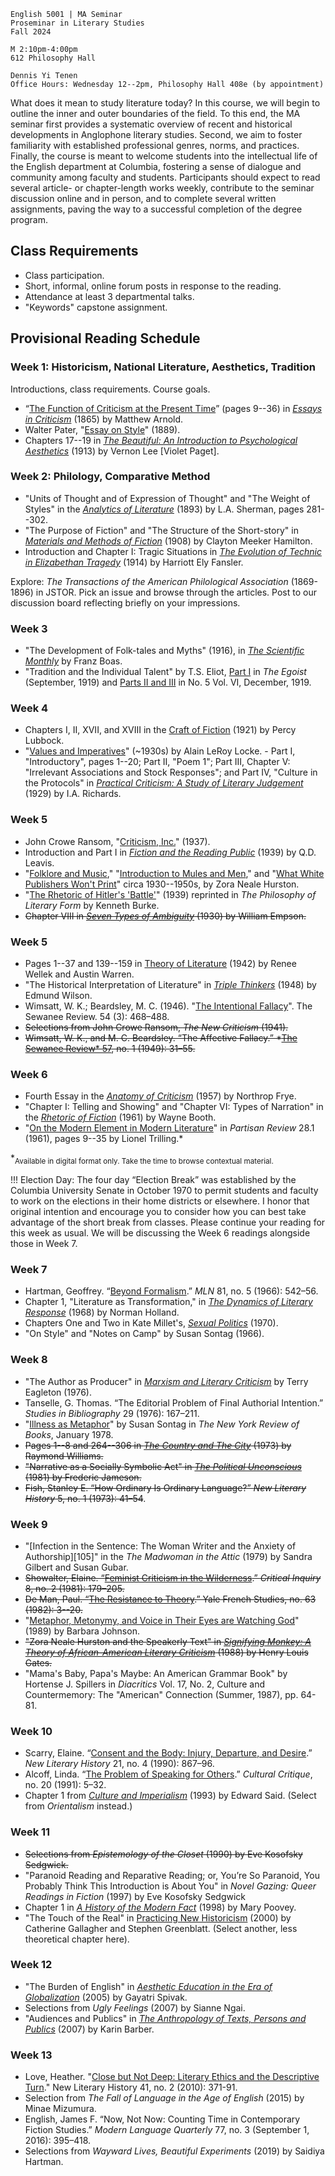 ```
English 5001 | MA Seminar
Proseminar in Literary Studies
Fall 2024

M 2:10pm-4:00pm
612 Philosophy Hall

Dennis Yi Tenen
Office Hours: Wednesday 12--2pm, Philosophy Hall 408e (by appointment)
```

What does it mean to study literature today? In this course, we will begin to outline the inner
and outer boundaries of the field. To this end, the MA seminar first provides a systematic
overview of recent and historical developments in Anglophone literary studies. Second, we aim
to foster familiarity with established professional genres, norms, and practices. Finally, the
course is meant to welcome students into the intellectual life of the English department at
Columbia, fostering a sense of dialogue and community among faculty and students. Participants
should expect to read several article- or chapter-length works weekly, contribute to the
seminar discussion online and in person, and to complete several written assignments, paving
the way to a successful completion of the degree program.

## Class Requirements

- Class participation.
- Short, informal, online forum posts in response to the reading.
- Attendance at least 3 departmental talks.
- "Keywords" capstone assignment.

## Provisional Reading Schedule

### Week 1: Historicism, National Literature, Aesthetics, Tradition

Introductions, class requirements. Course goals.

- “[The Function of Criticism at the Present Time][01]” (pages 9--36) in [*Essays in Criticism*][13]
  (1865) by Matthew Arnold.
- Walter Pater, "[Essay on Style][01]" (1889).
- Chapters 17--19 in [*The Beautiful: An Introduction to Psychological Aesthetics*][02] (1913)
  by Vernon Lee [Violet Paget].

[01]: https://archive.org/details/functionofcritic00arno/page/n7/mode/2up
[02]: https://archive.org/download/beautifulintrodu00leevuoft/beautifulintrodu00leevuoft_bw.pdf
[11]: https://archive.org/download/historyenglishl12laungoog/historyenglishl12laungoog.pdf
[12]: https://courseworks2.columbia.edu/courses/104410/files?preview=8433868
[13]: https://archive.org/download/essaysbymatthew00arnogoog/essaysbymatthew00arnogoog.pdf
[14]: https://www-jstor-org.ezproxy.cul.columbia.edu/stable/27527739?Search=yes&resultItemClick=true&searchText=English+Philology+and+English+Literature+in+American+Universities&searchUri=%2Faction%2FdoBasicSearch%3FQuery%3DEnglish%2BPhilology%2Band%2BEnglish%2BLiterature%2Bin%2BAmerican%2BUniversities&ab_segments=0%2Fbasic_search%2Fcontrol&refreqid=fastly-default%3A61c748b332389454f9eecdf961052610&seq=1#metadata_info_tab_contents

### Week 2: Philology, Comparative Method

- "Units of Thought and of Expression of Thought" and "The Weight of Styles" in the [*Analytics
  of Literature*][23] (1893) by L.A. Sherman, pages 281--302.
- "The Purpose of Fiction" and "The Structure of the Short-story" in [*Materials and Methods of
  Fiction*][24] (1908) by Clayton Meeker Hamilton.
- Introduction and Chapter I: Tragic Situations in [*The Evolution of Technic in Elizabethan
  Tragedy*][34] (1914) by Harriott Ely Fansler.

Explore: *The Transactions of the American Philological Association* (1869-1896) in JSTOR. Pick an
issue and browse through the articles. Post to our discussion board reflecting briefly on your
impressions.


[21]: https://archive.org/download/cu31924027248867/cu31924027248867.pdf
[22]: https://archive.org/download/literatureameric00babb_0/literatureameric00babb_0.pdf
[23]: https://archive.org/download/analyticsofliter00sheruoft/analyticsofliter00sheruoft.pdf
[24]: https://archive.org/download/materialsandmet01hamigoog/materialsandmet01hamigoog.pdf
[34]: https://courseworks2.columbia.edu/files/5815641/download?download_frd=1

### Week 3

- "The Development of Folk-tales and Myths" (1916), in [*The Scientific Monthly*][33] by Franz
  Boas.
- "Tradition and the Individual Talent" by T.S. Eliot, [Part I][35] in *The Egoist* (September,
  1919) and [Parts II and III][36] in No. 5 Vol. VI, December, 1919.

[33]: https://archive.org/download/jstor-6151/6151.pdf
[35]: http://www.modjourn.org/render.php?id=1308761641493752&view=mjp_object
[36]: https://modjourn.org/issue/bdr:523006/

### Week 4

- Chapters I, II, XVII, and XVIII in the [Craft of Fiction][42] (1921) by Percy Lubbock.
- "[Values and Imperatives][45]" (~1930s) by Alain LeRoy Locke. - Part I, "Introductory",
pages 1--20; Part II, "Poem 1"; Part III, Chapter V: "Irrelevant Associations and Stock
Responses"; and Part IV, "Culture in the Protocols" in [*Practical Criticism: A Study of
Literary Judgement*][43] (1929) by I.A. Richards.

[42]: https://archive.org/download/craftoffiction030210mbp/craftoffiction030210mbp.pdf
[43]: https://archive.org/download/practicalcritici030142mbp/practicalcritici030142mbp.pdf
[44]: https://archive.org/download/in.ernet.dli.2015.215758/2015.215758.Seven-Types_text.pdf
[45]: https://courseworks2.columbia.edu/courses/104410/files?preview=8554664

### Week 5

- John Crowe Ransom, "[Criticism, Inc.][54]" (1937).
- Introduction and Part I in [*Fiction and the Reading Public*][51] (1939) by Q.D. Leavis.
- "[Folklore and Music][52]," "[Introduction to Mules and Men][53]," and "[What White Publishers
  Won't Print][53]" circa 1930--1950s, by Zora Neale Hurston.
- "[The Rhetoric of Hitler's 'Battle'][61]" (1939) reprinted in *The Philosophy of Literary
  Form* by Kenneth Burke.
- ~~Chapter VIII in [*Seven Types of Ambiguity*][44] (1930) by William Empson.~~

[51]: https://archive.org/download/fictionandtherea030248mbp/fictionandtherea030248mbp.pdf
[52]: https://www-jstor-org.ezproxy.cul.columbia.edu/stable/3346585?Search=yes&resultItemClick=true&searchText=au%3A&searchText=%22Zora+Hurston%22&searchUri=%2Faction%2FdoBasicSearch%3Fsi%3D1%26amp%3BQuery%3Dau%253A%2522Zora%2BHurston%2522%26amp%3Brefreqid%3Dsearch%253A0bd692ca8d79bef38fdb3a5eb537ec62&ab_segments=0%2Fdefault-2%2Fcontrol&refreqid=search%3A994acb08c971c7031471755f3eaafc1c#metadata_info_tab_contents
[53]: https://archive.org/details/folklorememoirso00hurs/page/812
[54]: https://www-jstor-org.ezproxy.cul.columbia.edu/stable/26434018?Search=yes&resultItemClick=true&searchText=criticism+inc&searchUri=%2Faction%2FdoBasicSearch%3FQuery%3Dcriticism%2Binc%26acc%3Don%26wc%3Don%26fc%3Doff%26group%3Dnone&ab_segments=0%2Fbasic_search_SYC-5462%2Fcontrol&refreqid=fastly-default%3A988e03d755a05e0011212c9681829aaa&seq=1#metadata_info_tab_contents

### Week 5

- Pages 1--37 and 139--159 in [Theory of Literature][63] (1942) by Renee Wellek and Austin
  Warren.
- "The Historical Interpretation of Literature" in *[Triple Thinkers][62]* (1948) by Edmund
  Wilson.
- Wimsatt, W. K.; Beardsley, M. C. (1946). "[The Intentional Fallacy][65]". The Sewanee Review. 54 (3): 468–488.
- ~~Selections from John Crowe Ransom, *The New Criticism* (1941).~~
- ~~Wimsatt, W. K., and M. C. Beardsley. “The Affective Fallacy.” *[The Sewanee Review* 57][64], no. 1
  (1949): 31–55.~~

[61]: https://courseworks2.columbia.edu/files/5583246/download?download_frd=1
[62]: https://courseworks2.columbia.edu/files/6102628/download?download_frd=1
[63]: https://archive.org/download/theoryofliteratu00inwell/theoryofliteratu00inwell_bw.pdf
[64]: https://clio.columbia.edu/catalog/4843426
[65]: https://www-jstor-org.ezproxy.cul.columbia.edu/stable/27537676?casa_token=W8pW7wsnBk0AAAAA%3AzjICCE2RYuMByNFXMGOSke1VjU7kkqivtO-5OOtxWew7MEQW64aOnu2llZybvoSfsGI8G_ZXODNE_HrCKDrT2xSrOwpx2baQ1OsO6N2T-7ImSMQVxw&seq=1#metadata_info_tab_contents

### Week 6

- Fourth Essay in the [*Anatomy of Criticism*][622] (1957) by Northrop Frye.
- "Chapter I: Telling and Showing" and "Chapter VI: Types of Narration" in the [*Rhetoric of
  Fiction*][633] (1961) by Wayne Booth.
- "[On the Modern Element in Modern Literature][611]" in *Partisan Review* 28.1 (1961), pages
  9--35 by Lionel Trilling.\*

\*<sub>Available in digital format only. Take the time to browse contextual material.</sub>

[611]: http://archives.bu.edu/collections/partisan-review/search/detail?id=326052
[622]: https://courseworks2.columbia.edu/courses/82199/files?preview=6115086
[633]: https://courseworks2.columbia.edu/files/6116816/download?download_frd=1

!!! Election Day: The four day “Election Break” was established by the Columbia University Senate
in October 1970 to permit students and faculty to work on the elections in their home districts
or elsewhere. I honor that original intention and encourage you to consider how you can best
take advantage of the short break from classes. Please continue your reading for this week as
usual. We will be discussing the Week 6 readings alongside those in Week 7.

### Week 7

- Hartman, Geoffrey. “[Beyond Formalism][71].” *MLN* 81, no. 5 (1966): 542–56.
- Chapter 1, "Literature as Transformation," in [*The Dynamics of Literary Response*][72]
  (1968) by Norman Holland.
- Chapters One and Two in Kate Millet's, [*Sexual Politics*][73] (1970).
- "On Style" and "Notes on Camp" by Susan Sontag (1966).

[85]:
https://www-jstor-org.ezproxy.cul.columbia.edu/stable/2907978?seq=1#metadata_info_tab_contents
[71]: https://www-jstor-org.ezproxy.cul.columbia.edu/stable/2907978?seq=1
[72]: https://courseworks2.columbia.edu/courses/82199/files?preview=6117980
[73]: https://courseworks2.columbia.edu/courses/82199/files?preview=6118063


### Week 8

- "The Author as Producer" in [*Marxism and Literary Criticism*][83] by Terry Eagleton (1976).
- Tanselle, G. Thomas. “The Editorial Problem of Final Authorial Intention.” *Studies in
  Bibliography* 29 (1976): 167–211.
- "[Illness as Metaphor][85]" by Susan Sontag in *The New York Review of Books*, January 1978.
- ~~Pages 1--8 and 264--306 in [*The Country and The City*][82] (1973) by Raymond Williams.~~
- ~~"Narrative as a Socially Symbolic Act" in [*The Political Unconscious*][94] (1981) by
  Frederic Jameson.~~
- ~~Fish, Stanley E. “How Ordinary Is Ordinary Language?” *New Literary History* 5, no. 1
  (1973): 41–54~~.

[82]: https://courseworks2.columbia.edu/courses/82199/files?
[83]: https://archive.org/details/marxismliteraryc00eagl/page/n5
[84]: https://courseworks2.columbia.edu/courses/82199/files
[85]: https://www-nybooks-com.ezproxy.cul.columbia.edu/issues/1978/01/26/

### Week 9

- "[Infection in the Sentence: The Woman Writer and the Anxiety of Authorship][105]" in the *The
Madwoman in the Attic* (1979) by Sandra Gilbert and Susan Gubar.
- ~~Showalter, Elaine. “[Feminist Criticism in the Wilderness][91].” *Critical Inquiry* 8, no. 2
  (1981): 179–205.~~
- ~~De Man, Paul. “[The Resistance to Theory][92].” Yale French Studies, no. 63 (1982): 3--20.~~
- "[Metaphor, Metonymy, and Voice in Their Eyes are Watching God][94]" (1989) by Barbara Johnson.
- ~~"Zora Neale Hurston and the Speakerly Text" in [*Signifying Monkey: A Theory of
  African-American Literary Criticism*][93] (1988) by Henry Louis Gates.~~
- "Mama's Baby, Papa's Maybe: An American Grammar Book" by Hortense J. Spillers in *Diacritics*
Vol. 17, No. 2, Culture and Countermemory: The "American" Connection (Summer, 1987), pp. 64-81.

[91]: https://www-jstor-org.ezproxy.cul.columbia.edu/stable/i257729?refreqid=excelsior%3Ae6ec75bc528f0c6f58653c397f75a72d
[92]: https://www-jstor-org.ezproxy.cul.columbia.edu/stable/2929828?Search=yes&resultItemClick=true&searchText=The&searchText=Resistance&searchText=to&searchText=Theory&searchUri=%2Faction%2FdoBasicSearch%3FQuery%3DThe%2BResistance%2Bto%2BTheory&ab_segments=0%2Fdefault-2%2Fcontrol&refreqid=search%3A6111d0f4c102e2343c09e6d538fcdc6f&seq=1#metadata_info_tab_contents
[93]: https://courseworks2.columbia.edu/files/5583486/download?download_frd=1
[94]: https://courseworks2.columbia.edu/courses/82199/files?preview=6380676
[95]: https://www-degruyter-com.ezproxy.cul.columbia.edu/yaleup/abstract/book/9780300252972/10.12987/9780300252972-004.xml

### Week 10

- Scarry, Elaine. “[Consent and the Body: Injury, Departure, and Desire][101].” *New Literary
  History* 21, no. 4 (1990): 867–96.
- Alcoff, Linda. “[The Problem of Speaking for Others][102].” *Cultural Critique*, no. 20
  (1991): 5–32.
- Chapter 1 from [*Culture and Imperialism*][103] (1993) by Edward Said. (Select from
  *Orientalism* instead.)

[101]: https://www-jstor-org.ezproxy.cul.columbia.edu/stable/i220241?refreqid=excelsior%3Ae7d9681cd7287789cee051cac90b353a
[102]: https://www-jstor-org.ezproxy.cul.columbia.edu/stable/i258520?refreqid=excelsior%3Ace144081c846cd02c6856c0e4d93d155
[103]: https://courseworks2.columbia.edu/courses/82199/files?preview=6380752

### Week 11

- ~~Selections from *Epistemology of the Closet* (1990) by Eve Kosofsky Sedgwick.~~
- "Paranoid Reading and Reparative Reading; or, You’re So Paranoid, You Probably Think This
  Introduction is About You" in  *Novel Gazing: Queer Readings in Fiction* (1997) by Eve
Kosofsky Sedgwick
- Chapter 1 in [*A History of the Modern Fact*][112] (1998) by Mary Poovey.
- "The Touch of the Real" in [Practicing New Historicism][111] (2000) by Catherine Gallagher
  and Stephen Greenblatt. (Select another, less theoretical chapter here).

[111]: https://courseworks2.columbia.edu/files/5583226/download?download_frd=1
[112]: https://courseworks2.columbia.edu/courses/104410/files?preview=9571443

### Week 12

- "The Burden of English" in [*Aesthetic Education in the Era of Globalization*][121] (2005) by
  Gayatri Spivak.
- Selections from *Ugly Feelings* (2007) by Sianne Ngai.
- "Audiences and Publics" in [*The Anthropology of Texts, Persons and Publics*][122] (2007) by
  Karin Barber.

[121]: https://courseworks2.columbia.edu/files/6554119/download?download_frd=1 
[122]: https://web-a-ebscohost-com.ezproxy.cul.columbia.edu/ehost/ebookviewer/ebook/ZTAyNXhuYV9fMjIwMzUxX19BTg2?sid=fc3d9e3a-d890-4fae-ae89-e2cb983b25ac@sessionmgr4007&vid=0&format=EB&lpid=lp_200&rid=0
[123]: https://www-jstor-org.ezproxy.cul.columbia.edu/stable/40983827?Search=yes&resultItemClick=true&searchText=au%3A&searchText=%22Heather+Love%22&searchUri=%2Faction%2FdoBasicSearch%3Fsi%3D1%26amp%3BQuery%3Dau%253A%2522Heather%2BLove%2522%26amp%3Brefreqid%3Dsearch%253A10b7a8a0e27d7aa44576752f7cba7229&ab_segments=0%2Fbasic_SYC-4802%2Ftest1&refreqid=search%3A397b9fd7ecde1e76c2591c05adc658b3&seq=4#metadata_info_tab_contents

### Week 13

- Love, Heather. "[Close but Not Deep: Literary Ethics and the Descriptive Turn][123]." New
  Literary History 41, no. 2 (2010): 371-91.
- Selection from *The Fall of Language in the Age of English* (2015) by Minae Mizumura.
- English, James F. “Now, Not Now: Counting Time in Contemporary Fiction Studies.” *Modern
  Language Quarterly* 77, no. 3 (September 1, 2016): 395–418.
- Selections from *Wayward Lives, Beautiful Experiments* (2019) by Saidiya Hartman.

[145]: https://courseworks2.columbia.edu/courses/82199/files?
